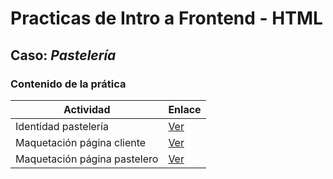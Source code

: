 # Practicas de Intro a Frontend - HTML
## Caso: *Pastelería*

### Contenido de la prática

| Actividad | Enlace |
| ---- | ---- |
| Identidad pastelería | [Ver]() |
| Maquetación página cliente | [Ver]() |
| Maquetación página pastelero | [Ver]() |
